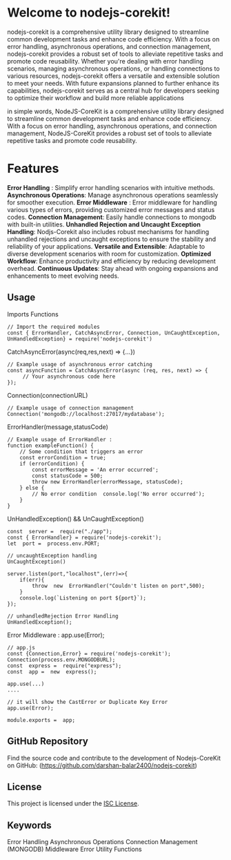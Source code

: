 # Welcome to nodejs-corekit!

nodejs-corekit is a comprehensive utility library designed to streamline common development tasks and enhance code efficiency. With a focus on error handling, asynchronous operations, and connection management, nodejs-corekit provides a robust set of tools to alleviate repetitive tasks and promote code reusability. Whether you're dealing with error handling scenarios, managing asynchronous operations, or handling connections to various resources, nodejs-corekit offers a versatile and extensible solution to meet your needs. With future expansions planned to further enhance its capabilities, nodejs-corekit serves as a central hub for developers seeking to optimize their workflow and build more reliable applications

in simple words, NodeJS-CoreKit is a comprehensive utility library designed to streamline common development tasks and enhance code efficiency. With a focus on error handling, asynchronous operations, and connection management, NodeJS-CoreKit provides a robust set of tools to alleviate repetitive tasks and promote code reusability.

# Features

**Error Handling** :  Simplify error handling scenarios with intuitive methods.
**Asynchronous Operations**: Manage asynchronous operations seamlessly for smoother execution.
**Error Middleware** : Error middleware for handling various types of errors, providing customized error messages and status codes.
**Connection Management**: Easily handle connections to mongodb with built-in utilities.
**Unhandled Rejection and Uncaught Exception Handling**: Nodjs-Corekit also includes robust mechanisms for handling unhandled rejections and uncaught exceptions to ensure the stability and reliability of your applications.
**Versatile and Extensible**: Adaptable to diverse development scenarios with room for customization.
**Optimized Workflow**: Enhance productivity and efficiency by reducing development overhead. 
**Continuous Updates**: Stay ahead with ongoing expansions and enhancements to meet evolving needs.

## Usage

Imports Functions

    // Import the required modules  
    const { ErrorHandler, CatchAsyncError, Connection, UnCaughtException, UnHandledException} = require('nodejs-corekit')

CatchAsyncError(async(req,res,next) => {...})

    // Example usage of asynchronous error catching 
    const asyncFunction = CatchAsyncError(async (req, res, next) => { 
	     // Your asynchronous code here 
    });
  
Connection(connectionURL)

    // Example usage of connection management  
    Connection('mongodb://localhost:27017/mydatabase');

ErrorHandler(message,statusCode)

    // Example usage of ErrorHandler : 
    function exampleFunction() { 
	    // Some condition that triggers an error  
	    const errorCondition = true; 
	    if (errorCondition) { 
		    const errorMessage = 'An error occurred'; 
		    const statusCode = 500; 
		    throw new ErrorHandler(errorMessage, statusCode); 
		} else { 
			// No error condition  console.log('No error occurred'); 
		}
	}

UnHandledException() && UnCaughtException()

    const  server =  require("./app");
    const { ErrorHandler} = require('nodejs-corekit');
    let  port =  process.env.PORT;
    
    // uncaughtException handling
    UnCaughtException()
    
    server.listen(port,"localhost",(err)=>{
		if(err){
			throw  new  ErrorHandler("Couldn't listen on port",500);
		}  
		console.log(`Listening on port ${port}`);
	});
	
	// unhandledRejection Error Handling
	UnHandledException();

Error Middleware : app.use(Error);

    // app.js
    const {Connection,Error} = require('nodejs-corekit');
    Connection(process.env.MONGODBURL);
    const  express =  require("express");
    const  app =  new  express();
	
	app.use(...)
	....
	
	// it will show the CastError or Duplicate Key Error
	app.use(Error);
	
	module.exports =  app;
	
## GitHub Repository 
Find the source code and contribute to the development of Nodejs-CoreKit on GitHub: (https://github.com/darshan-balar2400/nodejs-corekit)

## License 
This project is licensed under the [ISC License](https://opensource.org/licenses/ISC).

## Keywords  
Error Handling 
Asynchronous Operations 
Connection Management (MONGODB)
Middleware Error
Utility Functions 
